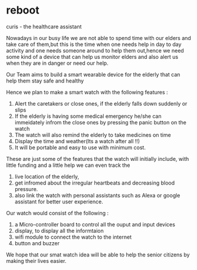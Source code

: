 # reboot
curis - the healthcare assistant

Nowadays in our busy life we are not able to spend time with our elders and take care of them,but this is the time when one needs help in day to day activity and one needs someone around to help them out,hence we need some kind of a device that can help us monitor elders and also alert us when they are in danger or need our help.

Our Team aims to build a smart wearable device for the elderly that can help them stay safe and healthy

Hence we plan to make a smart watch with the following features :

1) Alert the caretakers or close ones, if the elderly falls down suddenly or slips
2) If the elderly is having some medical emergency he/she can immeidately infrom the close ones by pressing the panic button on the watch
3) The watch will also remind the elderly to take medicines on time
4) Display the time and weather(Its a watch after all !!)
5) It will be portable and easy to use with minimum cost.

These are just some of the features that the watch will initially include, with little funding and a little help we can even track the
1)	live location of the elderly, 
2)	get infromed about the irregular heartbeats and decreasing blood pressure.
3)	 also link the watch with personal assistants such as Alexa or google assistant for better user experience.

Our watch would consist of the following :
1) a Micro-controller board to control all the ouput and input devices
2) display, to display all the informtaion
3) wifi module to connect the watch to the internet
4) button and buzzer

We hope that our smat watch idea will be able to help the senior citizens by making their lives easier.

